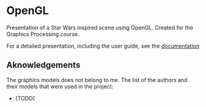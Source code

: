 # OpenGL
Presentation of a Star Wars inspired scene using OpenGL. Created for the Graphics Processing course.

For a detailed presentation, including the user guide, see the [documentation](doc/documentation.pdf)


## Aknowledgements

The graphics models does not belong to me. The list of the authors and their models that were used in the project:

- [TODO]
